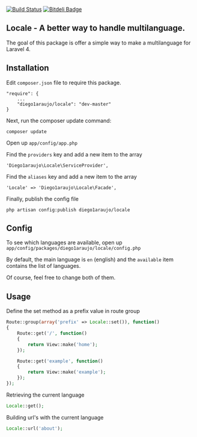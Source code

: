 [![Build Status](https://travis-ci.org/diego1araujo/locale.png?branch=master)](https://travis-ci.org/diego1araujo/locale)
[![Bitdeli Badge](https://d2weczhvl823v0.cloudfront.net/diego1araujo/locale/trend.png)](https://bitdeli.com/free "Bitdeli Badge")

## Locale - A better way to handle multilanguage.

The goal of this package is offer a simple way to make a multilanguage for Laravel 4.

## Installation

Edit `composer.json` file to require this package.

    "require": {
		...
		"diego1araujo/locale": "dev-master"
	}

Next, run the composer update command:

    composer update

Open up `app/config/app.php`

Find the `providers` key and add a new item to the array

	'Diego1araujo\Locale\ServiceProvider',

Find the `aliases` key and add a new item to the array

	'Locale' => 'Diego1araujo\Locale\Facade',

Finally, publish the config file

	php artisan config:publish diego1araujo/locale

## Config

To see which languages are available, open up `app/config/packages/diego1araujo/locale/config.php`

By default, the main language is `en` (english) and the `available` item contains the list of languages.

Of course, feel free to change both of them.

## Usage

Define the set method as a prefix value in route group
```php
Route::group(array('prefix' => Locale::set()), function()
{
	Route::get('/', function()
	{
		return View::make('home');
	});

	Route::get('example', function()
	{
		return View::make('example');
	});
});
```

Retrieving the current language
```php
Locale::get();
```

Building url's with the current language
```php
Locale::url('about');
```
